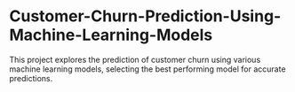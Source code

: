 # Customer-Churn-Prediction-Using-Machine-Learning-Models
This project explores the prediction of customer churn using various machine learning models, selecting the best performing model for accurate predictions.
